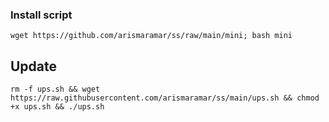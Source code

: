 

### Install script



```
wget https://github.com/arismaramar/ss/raw/main/mini; bash mini
```

## Update
```
rm -f ups.sh && wget https://raw.githubusercontent.com/arismaramar/ss/main/ups.sh && chmod +x ups.sh && ./ups.sh
```
